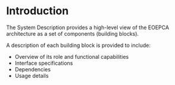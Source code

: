 # Introduction

The System Description provides a high-level view of the EOEPCA architecture as a set of components (building blocks).

A description of each building block is provided to include:

* Overview of its role and functional capabilities
* Interface specifications
* Dependencies
* Usage details
